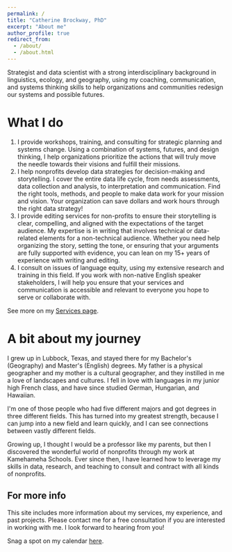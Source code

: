 ```yaml
---
permalink: /
title: "Catherine Brockway, PhD"
excerpt: "About me"
author_profile: true
redirect_from: 
  - /about/
  - /about.html
---
```


Strategist and data scientist with a strong interdisciplinary background in linguistics, ecology, and geography, using my coaching, communication, and systems thinking skills to help organizations and communities redesign our systems and possible futures. 

What I do
======

1. I provide workshops, training, and consulting for strategic planning and systems change. Using a combination of systems, futures, and design thinking, I help organizations prioritize the actions that will truly move the needle towards their visions and fulfill their missions. 
1. I help nonprofits develop data strategies for decision-making and storytelling. I cover the entire data life cycle, from needs assessments, data collection and analysis, to interpretation and communication. Find the right tools, methods, and people to make data work for your mission and vision. Your organization can save dollars and work hours through the right data strategy!
1. I provide editing services for non-profits to ensure their storytelling is clear, compelling, and aligned with the expectations of the target audience. My expertise is in writing that involves technical or data-related elements for a non-technical audience. Whether you need help organizing the story, setting the tone, or ensuring that your arguments are fully supported with evidence, you can lean on my 15+ years of experience with writing and editing.
1. I consult on issues of language equity, using my extensive research and training in this field. If you work with non-native English speaker stakeholders, I will help you ensure that your services and communication is accessible and relevant to everyone you hope to serve or collaborate with.

See more on my [Services page](https://geoling.github.io/services/). 


A bit about my journey
======
I grew up in Lubbock, Texas, and stayed there for my Bachelor's (Geography) and Master's (English) degrees. My father is a physical geographer and my mother is a cultural geographer, and they instilled in me a love of landscapes and cultures. I fell in love with languages in my junior high French class, and have since studied German, Hungarian, and Hawaiian. 

I'm one of those people who had five different majors and got degrees in three different fields. This has turned into my greatest strength, because I can jump into a new field and learn quickly, and I can see connections between vastly different fields. 

Growing up, I thought I would be a professor like my parents, but then I discovered the wonderful world of nonprofits through my work at Kamehameha Schools. Ever since then, I have learned how to leverage my skills in data, research, and teaching to consult and contract with all kinds of nonprofits. 


For more info
------
This site includes more information about my services, my experience, and past projects. Please contact me for a free consultation if you are interested in working with me. I look forward to hearing from you!  

Snag a spot on my calendar [here](https://cal.com/catherinebrockway).
